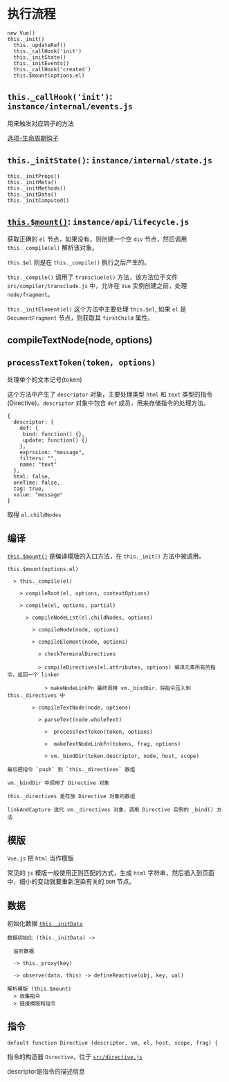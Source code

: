 # 执行流程

```
new Vue()
this._init()
  this._updateRef()
  this._callHook('init')
  this._initState()
  this._initEvents()
  this._callHook('created')
  this.$mount(options.el)
```

## `this._callHook('init')`: `instance/internal/events.js`

用来触发对应钩子的方法

[选项-生命周期钩子](http://vuejs.org.cn/api/#选项-生命周期钩子)

## `this._initState()`: `instance/internal/state.js`

```
this._initProps()
this._initMeta()
this._initMethods()
this._initData()
this._initComputed()
```

## [`this.$mount()`](https://github.com/vuejs/vue/blob/v1.0.15/src/instance/api/lifecycle.js#L16): `instance/api/lifecycle.js`

获取正确的 `el`  节点，如果没有，则创建一个空 `div` 节点，然后调用 `this._compile(el)` 解析该对象。

`this.$el` 则是在 `this._compile()` 执行之后产生的。

`this._compile()` 调用了 `transclue(el)` 方法，该方法位于文件 `src/compiler/transclude.js` 中，允许在 `Vue` 实例创建之前，处理 `node/fragment`。

`this._initElement(el)` 这个方法中主要处理 `this.$el`, 如果 `el` 是 `DocumentFragment` 节点，则获取其 `firstChild` 属性。


## compileTextNode(node, options)


## `processTextToken(token, options)`

处理单个的文本记号(token)

这个方法中产生了 `descriptor` 对象，主要处理类型 `html` 和 `text` 类型的指令(Directive)。`descriptor` 对象中包含 `def` 成员，用来存储指令的处理方法。

```
{
  descriptor: {
    def: {
     bind: function() {},
     update: function() {}
    },
    exprssion: "message",
    filters: "",
    name: "text"
  },
  html: false,
  oneTime: false,
  tag: true,
  value: "message"
}
```


取得 `el.childNodes`


## 编译

[`this.$mount()`](https://github.com/vuejs/vue/blob/v1.0.15/src/instance/api/lifecycle.js) 是编译模版的入口方法，在 `this._init()` 方法中被调用。

```
this.$mount(options.el)

  > this._compile(el)

    > compileRoot(el, options, contextOptions)

    > compile(el, options, partial)

      > compileNodeList(el.childNodes, options)

        > compileNode(node, options)

        > compileElement(node, options)

          > checkTerminalDirectives

          > compileDirectives(el.attributes, options) 编译元素所有的指令，返回一个 linker

            > makeNodeLinkFn 最终调用 vm._bindDir，将指令压入到 this._directives 中

        > compileTextNode(node, options)

          > parseText(node.wholeText)

            >  processTextToken(token, options)

            >  makeTextNodeLinkFn(tokens, frag, options)

            > vm._bindDir(token.descriptor, node, host, scope)

最后把指令 `push` 到 `this._directives` 数组

vm._bindDir 中调用了 Directive 对象

this._directives 是存放 Directive 对象的数组

linkAndCapture 迭代 vm._directives 对象，调用 Directive 实例的 _bind() 方法
```

## 模版

`Vue.js` 把 `html` 当作模版

常见的 `js` 模版一般使用正则匹配的方式，生成 `html` 字符串，然后插入到页面中，细小的变动就要重新渲染有关的 `DOM` 节点。

## 数据

初始化数据 [`this._initData`](https://github.com/vuejs/vue/blob/v1.0.15/src/instance/internal/state.js#L79)

```
数据初始化 (this._initData) ->

  监听数据

  -> this._proxy(key)

  -> observe(data, this) -> defineReactive(obj, key, val)

解析模版 (this.$mount)
  > 收集指令
  > 链接模版和指令

```


## 指令


`default function Directive (descriptor, vm, el, host, scope, frag) {`

指令的构造器 `Directive`，位于 [`src/directive.js`](https://github.com/vuejs/vue/blob/v1.0.20/src/directive.js)

descriptor是指令的描述信息
